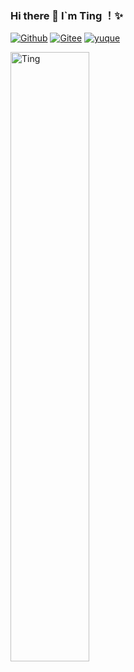 ### Hi there 👋 I`m Ting ！✨
 
[![Github](https://img.shields.io/badge/-Github-000?style=flat&logo=Github&logoColor=white)](https://github.com/Ting-Code)
[![Gitee](https://img.shields.io/badge/-Gitee-c14438?style=flat&logo=Gitee&logoColor=white)](https://gitee.com/ting-code)
[![yuque](https://img.shields.io/badge/-语雀-green?style=flat&logo=yuque&logoColor=white)](https://www.yuque.com/u2368282/ting)

<p align="left">
 <img width="50%" src="https://github-readme-stats.vercel.app/api?username=Ting-Code&show_icons=true&theme=gotham" alt="Ting" />
</p>

